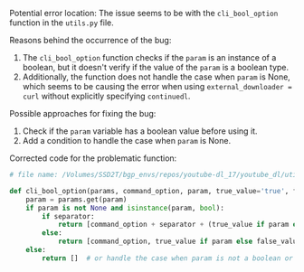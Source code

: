 Potential error location: The issue seems to be with the `cli_bool_option` function in the `utils.py` file.

Reasons behind the occurrence of the bug:
1. The `cli_bool_option` function checks if the `param` is an instance of a boolean, but it doesn't verify if the value of the `param` is a boolean type.
2. Additionally, the function does not handle the case when `param` is None, which seems to be causing the error when using `external_downloader = curl` without explicitly specifying `continuedl`.

Possible approaches for fixing the bug:
1. Check if the `param` variable has a boolean value before using it.
2. Add a condition to handle the case when `param` is None.

Corrected code for the problematic function:
```python
# file name: /Volumes/SSD2T/bgp_envs/repos/youtube-dl_17/youtube_dl/utils.py

def cli_bool_option(params, command_option, param, true_value='true', false_value='false', separator=None):
    param = params.get(param)
    if param is not None and isinstance(param, bool):
        if separator:
            return [command_option + separator + (true_value if param else false_value)]
        else:
            return [command_option, true_value if param else false_value]
    else:
        return []  # or handle the case when param is not a boolean or is None
```